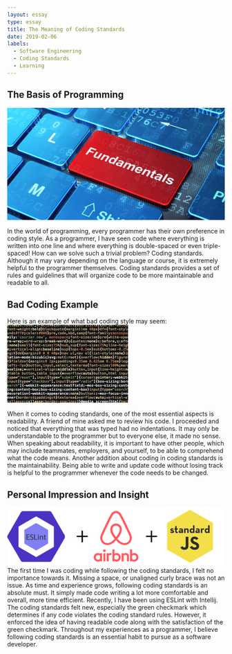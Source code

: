 ```yaml
---
layout: essay
type: essay
title: The Meaning of Coding Standards
date: 2019-02-06
labels:
  - Software Engineering
  - Coding Standards
  - Learning
---
```


## The Basis of Programming
<img class="ui medium right rounded floated image" src="../images/Fundamentals.png">

In the world of programming, every programmer has their own preference in coding style. As a programmer, I have seen code where everything is written into one line and where everything is double-spaced or even triple-spaced! How can we solve such a trivial problem? Coding standards. Although it may vary depending on the language or course, it is extremely helpful to the programmer themselves. Coding standards provides a set of rules and guidelines that will organize code to be more maintainable and readable to all. 

## Bad Coding Example
Here is an example of what bad coding style may seem: 
<img class=" image" src="../images/BadCodingStandard.jpg">

When it comes to coding standards, one of the most essential aspects is readability. A friend of mine asked me to review his code. I proceeded and noticed that everything that was typed had no indentations. It may only be understandable to the programmer but to everyone else, it made no sense. When speaking about readability, it is important to have other people, which may include teammates, employers, and yourself, to be able to comprehend what the code means. Another addition about coding in coding standards is the maintainability. Being able to write and update code without losing track is helpful to the programmer whenever the code needs to be changed.

## Personal Impression and Insight
<img class="ui medium left rounded floated image" src="../images/CodingStandardExp.png">
The first time I was coding while following the coding standards, I felt no importance towards it. Missing a space, or unaligned curly brace was not an issue. As time and experience grows, following coding standards is an absolute must. It simply made code writing a lot more comfortable and overall, more time efficient. Recently, I have been using ESLint with Intellij. The coding standards felt new, especially the green checkmark which determines if any code violates the coding standard rules. However, it enforced the idea of having readable code along with the satisfaction of the green checkmark. Throughout my experiences as a programmer, I believe following coding standards is an essential habit to pursue as a software developer.
